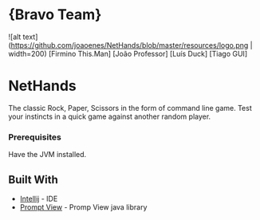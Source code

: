 # {Bravo Team} 
![alt text](https://github.com/joaoenes/NetHands/blob/master/resources/logo.png | width=200)
[Firmino This.Man]
[João Professor]
[Luís Duck]
[Tiago GUI]

# NetHands

The classic Rock, Paper, Scissors in the form of command line game. Test your instincts in a quick game against another random player.


### Prerequisites

Have the JVM installed.


## Built With

* [Intellij](https://www.jetbrains.com/idea/) - IDE
* [Prompt View](https://github.com/academia-de-codigo/prompt-view) - Promp View java library
